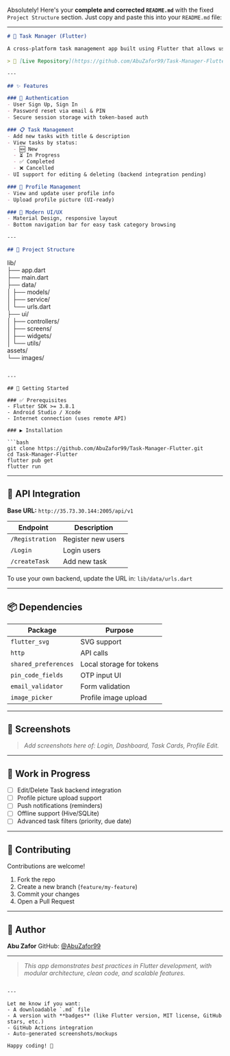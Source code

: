 Absolutely! Here's your **complete and corrected `README.md`** with the fixed `Project Structure` section. Just copy and paste this into your `README.md` file:

---

```markdown
# 📝 Task Manager (Flutter)

A cross-platform task management app built using Flutter that allows users to create, manage, and organize personal tasks with secure authentication, categorized task views, and profile management.

> 🚀 [Live Repository](https://github.com/AbuZafor99/Task-Manager-Flutter)

---

## ✨ Features

### 🔐 Authentication
- User Sign Up, Sign In
- Password reset via email & PIN
- Secure session storage with token-based auth

### 📋 Task Management
- Add new tasks with title & description
- View tasks by status:
  - 🆕 New
  - ⏳ In Progress
  - ✅ Completed
  - ❌ Cancelled
- UI support for editing & deleting (backend integration pending)

### 👤 Profile Management
- View and update user profile info
- Upload profile picture (UI-ready)

### 🎨 Modern UI/UX
- Material Design, responsive layout
- Bottom navigation bar for easy task category browsing

---

## 🧱 Project Structure

```

lib/  
├── app.dart                   
├── main.dart                    
├── data/  
│   ├── models/                  
│   ├── service/                 
│   └── urls.dart                
├── ui/  
│    ├── controllers/             
│    ├── screens/                 
│    ├── widgets/                 
│    └── utils/                   
assets/  
└──  images/                      

````

---

## 🔧 Getting Started

### ✅ Prerequisites
- Flutter SDK >= 3.8.1
- Android Studio / Xcode
- Internet connection (uses remote API)

### ▶️ Installation

```bash
git clone https://github.com/AbuZafor99/Task-Manager-Flutter.git
cd Task-Manager-Flutter
flutter pub get
flutter run
````

---

## 🔗 API Integration

**Base URL:** `http://35.73.30.144:2005/api/v1`

| Endpoint        | Description        |
| --------------- | ------------------ |
| `/Registration` | Register new users |
| `/Login`        | Login users        |
| `/createTask`   | Add new task       |

To use your own backend, update the URL in:
`lib/data/urls.dart`

---

## 📦 Dependencies

| Package              | Purpose                  |
| -------------------- | ------------------------ |
| `flutter_svg`        | SVG support              |
| `http`               | API calls                |
| `shared_preferences` | Local storage for tokens |
| `pin_code_fields`    | OTP input UI             |
| `email_validator`    | Form validation          |
| `image_picker`       | Profile image upload     |

---

## 📸 Screenshots

> *Add screenshots here of: Login, Dashboard, Task Cards, Profile Edit.*

---

## 🚧 Work in Progress

* [ ] Edit/Delete Task backend integration
* [ ] Profile picture upload support
* [ ] Push notifications (reminders)
* [ ] Offline support (Hive/SQLite)
* [ ] Advanced task filters (priority, due date)

---

## 🤝 Contributing

Contributions are welcome!

1. Fork the repo
2. Create a new branch (`feature/my-feature`)
3. Commit your changes
4. Open a Pull Request

---


## 🙋 Author

**Abu Zafor**
GitHub: [@AbuZafor99](https://github.com/AbuZafor99)

---

> *This app demonstrates best practices in Flutter development, with modular architecture, clean code, and scalable features.*

```

---

Let me know if you want:
- A downloadable `.md` file  
- A version with **badges** (like Flutter version, MIT license, GitHub stars, etc.)  
- GitHub Actions integration  
- Auto-generated screenshots/mockups  

Happy coding! 🚀
```
